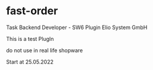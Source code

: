 # fast-order
Task Backend Developer - SW6 Plugin Elio System GmbH

This is a test PlugIn 

do not use in real life shopware

Start at 25.05.2022

